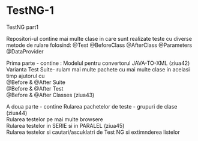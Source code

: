 # TestNG-1
TestNG part1

Repositori-ul contine mai multe clase in care sunt realizate teste cu diverse metode de rulare folosind: 
@Test
@BeforeClass
@AfterClass
@Parameters
@DataProvider

Prima parte - contine :
Modelul pentru convertorul JAVA-TO-XML (ziua42)
Varianta Test Suite- rulam mai multe pachete cu mai multe clase in acelasi timp ajutorul cu   
@Before & @After Suite   
@Before & @After Test  
@Before & @After Classes 
(ziua43)

A doua parte - contine 
Rularea pachetelor de teste - grupuri de clase (ziua44)   
Rularea testelor pe mai multe browsere  
Rularea testelor in SERIE si in PARALEL (ziua45)    
Rularea testelor si cautari/ascuklatri de Test NG si extimnderea listelor  



